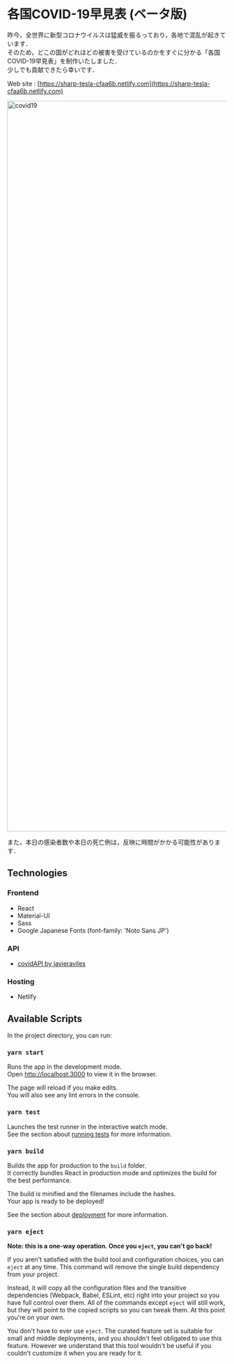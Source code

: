各国COVID-19早見表 (ベータ版)
====

昨今，全世界に新型コロナウイルスは猛威を振るっており，各地で混乱が起きています．<br>
そのため，どこの国がどれほどの被害を受けているのかをすぐに分かる「各国COVID-19早見表」を制作いたしました．<br>
少しでも貢献できたら幸いです．

Web site : [https://sharp-tesla-cfaa6b.netlify.com](https://sharp-tesla-cfaa6b.netlify.com)

<img width="1679" alt="covid19" src="https://user-images.githubusercontent.com/33449024/78641598-6c21f080-78ec-11ea-8fc5-930c7cd60446.png">

また，本日の感染者数や本日の死亡例は，反映に時間がかかる可能性があります．

## Technologies
### Frontend
- React
- Material-UI
- Sass
- Google Japanese Fonts (font-family: 'Noto Sans JP')

### API
- [covidAPI by javieraviles](https://github.com/javieraviles/covidAPI/tree/master/www)

### Hosting
- Netlify



## Available Scripts

In the project directory, you can run:

### `yarn start`

Runs the app in the development mode.<br />
Open [http://localhost:3000](http://localhost:3000) to view it in the browser.

The page will reload if you make edits.<br />
You will also see any lint errors in the console.

### `yarn test`

Launches the test runner in the interactive watch mode.<br />
See the section about [running tests](https://facebook.github.io/create-react-app/docs/running-tests) for more information.

### `yarn build`

Builds the app for production to the `build` folder.<br />
It correctly bundles React in production mode and optimizes the build for the best performance.

The build is minified and the filenames include the hashes.<br />
Your app is ready to be deployed!

See the section about [deployment](https://facebook.github.io/create-react-app/docs/deployment) for more information.

### `yarn eject`

**Note: this is a one-way operation. Once you `eject`, you can't go back!**

If you aren't satisfied with the build tool and configuration choices, you can `eject` at any time. This command will remove the single build dependency from your project.

Instead, it will copy all the configuration files and the transitive dependencies (Webpack, Babel, ESLint, etc) right into your project so you have full control over them. All of the commands except `eject` will still work, but they will point to the copied scripts so you can tweak them. At this point you're on your own.

You don't have to ever use `eject`. The curated feature set is suitable for small and middle deployments, and you shouldn't feel obligated to use this feature. However we understand that this tool wouldn't be useful if you couldn't customize it when you are ready for it.
